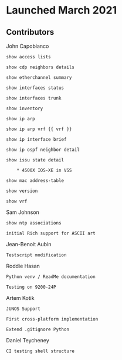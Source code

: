 # Launched March 2021 

## Contributors 

John Capobianco

    show access lists

    show cdp neighbors details

    show etherchannel summary

    show interfaces status
    
    show interfaces trunk

    show inventory

    show ip arp

    show ip arp vrf {{ vrf }}

    show ip interface brief

    show ip ospf neighbor detail

    show issu state detail

        * 4500X IOS-XE in VSS 

    show mac address-table

    show version

    show vrf

Sam Johnson

    show ntp associations 

    initial Rich support for ASCII art

Jean-Benoit Aubin

    Testscript modification

Roddie Hasan

    Python venv / ReadMe documentation
    
    Testing on 9200-24P

Artem Kotik

    JUNOS Support 

    First cross-platform implementation
    
    Extend .gitignore Python
    
Daniel Teycheney

    CI testing shell structure
